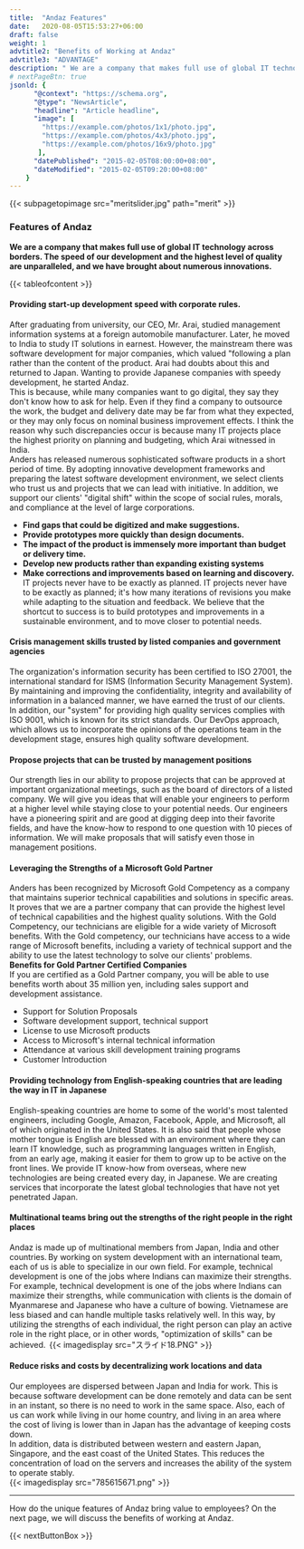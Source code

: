 ```yaml
---
title:  "Andaz Features"
date:   2020-08-05T15:53:27+06:00
draft: false
weight: 1
advtitle2: "Benefits of Working at Andaz"
advtitle3: "ADVANTAGE"
description: " We are a company that makes full use of global IT technology across borders. The speed of our development and the highest level of quality are unparalleled, and we have brought about numerous innovations."
# nextPageBtn: true
jsonld: {
      "@context": "https://schema.org",
      "@type": "NewsArticle",
      "headline": "Article headline",
      "image": [
        "https://example.com/photos/1x1/photo.jpg",
        "https://example.com/photos/4x3/photo.jpg",
        "https://example.com/photos/16x9/photo.jpg"
       ],
      "datePublished": "2015-02-05T08:00:00+08:00",
      "dateModified": "2015-02-05T09:20:00+08:00"
    }
---
```

{{< subpagetopimage src="meritslider.jpg" path="merit" >}}
### Features of Andaz
**We are a company that makes full use of global IT technology across borders. The speed of our development and the highest level of quality are unparalleled, and we have brought about numerous innovations.**

{{< tableofcontent >}}

#### Providing start-up development speed with corporate rules.

After graduating from university, our CEO, Mr. Arai, studied management information systems at a foreign automobile manufacturer. Later, he moved to India to study IT solutions in earnest. However, the mainstream there was software development for major companies, which valued "following a plan rather than the content of the product. Arai had doubts about this and returned to Japan. Wanting to provide Japanese companies with speedy development, he started Andaz.   
This is because, while many companies want to go digital, they say they don't know how to ask for help. Even if they find a company to outsource the work, the budget and delivery date may be far from what they expected, or they may only focus on nominal business improvement effects. I think the reason why such discrepancies occur is because many IT projects place the highest priority on planning and budgeting, which Arai witnessed in India.    
Anders has released numerous sophisticated software products in a short period of time. By adopting innovative development frameworks and preparing the latest software development environment, we select clients who trust us and projects that we can lead with initiative. In addition, we support our clients' "digital shift" within the scope of social rules, morals, and compliance at the level of large corporations.     
- **Find gaps that could be digitized and make suggestions.**
- **Provide prototypes more quickly than design documents.**
- **The impact of the product is immensely more important than budget or delivery time.**
- **Develop new products rather than expanding existing systems**
- **Make corrections and improvements based on learning and discovery.**    
IT projects never have to be exactly as planned. IT projects never have to be exactly as planned; it's how many iterations of revisions you make while adapting to the situation and feedback. We believe that the shortcut to success is to build prototypes and improvements in a sustainable environment, and to move closer to potential needs.

#### Crisis management skills trusted by listed companies and government agencies
The organization's information security has been certified to ISO 27001, the international standard for ISMS (Information Security Management System). By maintaining and improving the confidentiality, integrity and availability of information in a balanced manner, we have earned the trust of our clients.      
In addition, our "system" for providing high quality services complies with ISO 9001, which is known for its strict standards. Our DevOps approach, which allows us to incorporate the opinions of the operations team in the development stage, ensures high quality software development.

#### Propose projects that can be trusted by management positions
Our strength lies in our ability to propose projects that can be approved at important organizational meetings, such as the board of directors of a listed company. We will give you ideas that will enable your engineers to perform at a higher level while staying close to your potential needs. Our engineers have a pioneering spirit and are good at digging deep into their favorite fields, and have the know-how to respond to one question with 10 pieces of information. We will make proposals that will satisfy even those in management positions.

#### Leveraging the Strengths of a Microsoft Gold Partner
Anders has been recognized by Microsoft Gold Competency as a company that maintains superior technical capabilities and solutions in specific areas. It proves that we are a partner company that can provide the highest level of technical capabilities and the highest quality solutions. With the Gold Competency, our technicians are eligible for a wide variety of Microsoft benefits. With the Gold competency, our technicians have access to a wide range of Microsoft benefits, including a variety of technical support and the ability to use the latest technology to solve our clients' problems.     
**Benefits for Gold Partner Certified Companies**    
If you are certified as a Gold Partner company, you will be able to use benefits worth about 35 million yen, including sales support and development assistance.
- Support for Solution Proposals
- Software development support, technical support
- License to use Microsoft products
- Access to Microsoft's internal technical information
- Attendance at various skill development training programs
- Customer Introduction

#### Providing technology from English-speaking countries that are leading the way in IT in Japanese
English-speaking countries are home to some of the world's most talented engineers, including Google, Amazon, Facebook, Apple, and Microsoft, all of which originated in the United States. It is also said that people whose mother tongue is English are blessed with an environment where they can learn IT knowledge, such as programming languages written in English, from an early age, making it easier for them to grow up to be active on the front lines. We provide IT know-how from overseas, where new technologies are being created every day, in Japanese. We are creating services that incorporate the latest global technologies that have not yet penetrated Japan.

#### Multinational teams bring out the strengths of the right people in the right places
Andaz is made up of multinational members from Japan, India and other countries. By working on system development with an international team, each of us is able to specialize in our own field. For example, technical development is one of the jobs where Indians can maximize their strengths. For example, technical development is one of the jobs where Indians can maximize their strengths, while communication with clients is the domain of Myanmarese and Japanese who have a culture of bowing. Vietnamese are less biased and can handle multiple tasks relatively well. In this way, by utilizing the strengths of each individual, the right person can play an active role in the right place, or in other words, "optimization of skills" can be achieved. 
{{< imagedisplay  src="スライド18.PNG"  >}}

#### Reduce risks and costs by decentralizing work locations and data
Our employees are dispersed between Japan and India for work. This is because software development can be done remotely and data can be sent in an instant, so there is no need to work in the same space. Also, each of us can work while living in our home country, and living in an area where the cost of living is lower than in Japan has the advantage of keeping costs down.    
In addition, data is distributed between western and eastern Japan, Singapore, and the east coast of the United States. This reduces the concentration of load on the servers and increases the ability of the system to operate stably.  
{{< imagedisplay  src="785615671.png"  >}}

---
How do the unique features of Andaz bring value to employees? On the next page, we will discuss the benefits of working at Andaz.

{{< nextButtonBox >}}